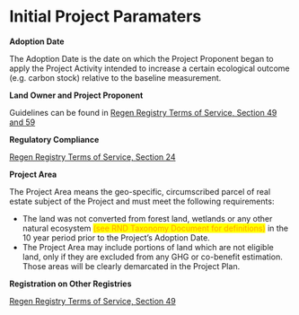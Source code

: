 # Initial Project Paramaters

**Adoption Date**&#x20;

The Adoption Date is the date on which the Project Proponent began to apply the Project Activity intended to increase a certain ecological outcome (e.g. carbon stock) relative to the baseline measurement.

**Land Owner and Project Proponent**

Guidelines can be found in [Regen Registry Terms of Service, Section 49 and 59](https://docs.google.com/document/d/1WGvPI5NjsS4WhMCL3AyRa0oHP6j2R34YByNVRo8XDkA/edit#heading=h.yce1cz48gew1)&#x20;

**Regulatory Compliance**

&#x20;[Regen Registry Terms of Service, Section 24](https://docs.google.com/document/d/1WGvPI5NjsS4WhMCL3AyRa0oHP6j2R34YByNVRo8XDkA/edit#heading=h.yce1cz48gew1)

**Project Area**&#x20;

The Project Area means the geo-specific, circumscribed parcel of real estate subject of the Project and must meet the following requirements:&#x20;

* The land was not converted from forest land, wetlands or any other natural ecosystem <mark style="color:orange;">(see RND Taxonomy Document for definitions)</mark> in the 10 year period prior to the Project’s Adoption Date.&#x20;
* The Project Area may include portions of land which are not eligible land, only if they are excluded from any GHG or co-benefit estimation. Those areas will be clearly demarcated in the Project Plan.

**Registration on Other Registries**&#x20;

[Regen Registry Terms of Service, Section 49](https://docs.google.com/document/d/1WGvPI5NjsS4WhMCL3AyRa0oHP6j2R34YByNVRo8XDkA/edit#heading=h.yce1cz48gew1)
